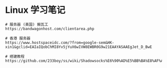 # Linux 学习笔记

	# 服务器 (美国) 搬瓦工
	https://bandwagonhost.com/clientarea.php
	
	# 香港 服务器
	https://www.hostspaceidc.com/?from=google-sem&HK-xin1&gclid=EAIaIQobChMI8Yv5jYuX6wIVW8EWBR0G9w21EAAYASAAEgJet_D_BwE

	# 搭建教程
	https://github.com/233boy/ss/wiki/Shadowsocks%E6%90%AD%E5%BB%BA%E8%AF%A6%E7%BB%86%E5%9B%BE%E6%96%87%E6%95%99%E7%A8%8B